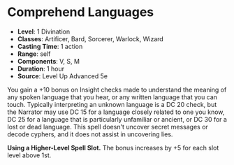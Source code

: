 # Comprehend Languages

- **Level**: 1 Divination
- **Classes**: Artificer, Bard, Sorcerer, Warlock, Wizard
- **Casting Time**: 1 action
- **Range**: self
- **Components**: V, S, M
- **Duration**: 1 hour
- **Source**: Level Up Advanced 5e

You gain a +10 bonus on Insight checks made to understand the meaning of any spoken language that you hear, or any written language that you can touch. Typically interpreting an unknown language is a DC 20 check, but the Narrator may use DC 15 for a language closely related to one you know, DC 25 for a language that is particularly unfamiliar or ancient, or DC 30 for a lost or dead language. This spell doesn't uncover secret messages or decode cyphers, and it does not assist in uncovering lies.

**Using a Higher-Level Spell Slot.** The bonus increases by +5 for each slot level above 1st.
